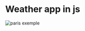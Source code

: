 # Weather app in js

![paris exemple](https://github.com/mOszz/js_weather_app/assets/63888623/315f238b-eafa-4cf2-9e89-b20dd4b7e253)
